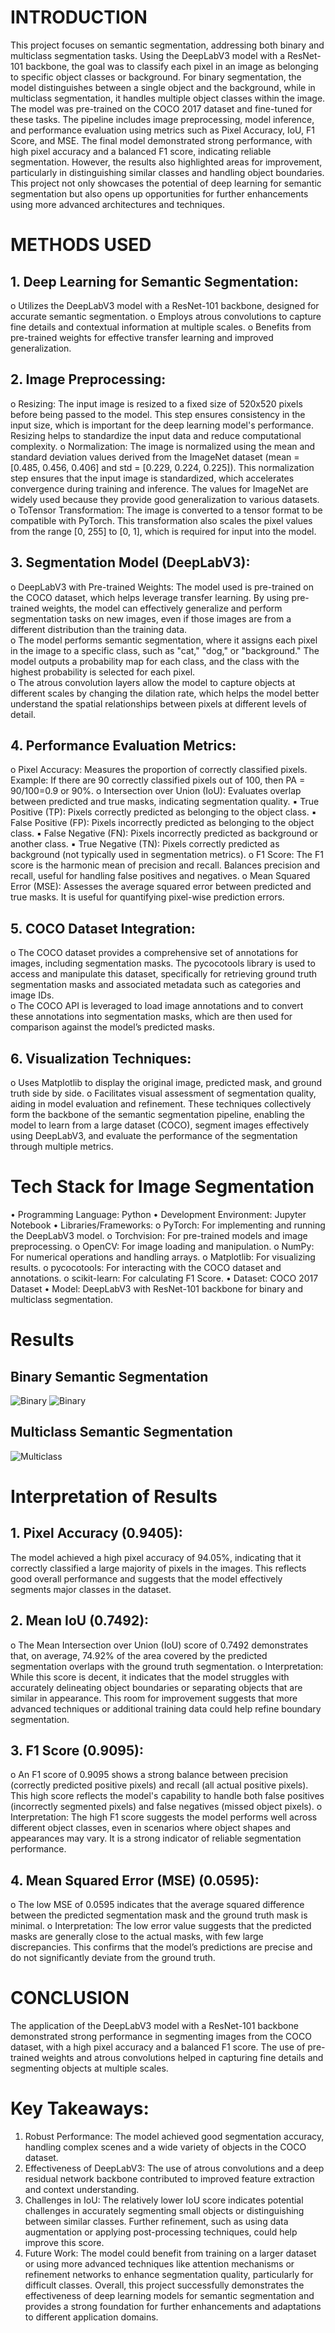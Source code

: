 # INTRODUCTION 
This project focuses on semantic segmentation, addressing both binary and multiclass segmentation tasks. Using the DeepLabV3 model with a ResNet-101 backbone, the goal was to classify each pixel in an image as belonging to specific object classes or background. For binary segmentation, the model distinguishes between a single object and the background, while in multiclass segmentation, it handles multiple object classes within the image. The model was pre-trained on the COCO 2017 dataset and fine-tuned for these tasks. The pipeline includes image preprocessing, model inference, and performance evaluation using metrics such as Pixel Accuracy, IoU, F1 Score, and MSE. The final model demonstrated strong performance, with high pixel accuracy and a balanced F1 score, indicating reliable segmentation. However, the results also highlighted areas for improvement, particularly in distinguishing similar classes and handling object boundaries. This project not only showcases the potential of deep learning for semantic segmentation but also opens up opportunities for further enhancements using more advanced architectures and techniques. 
# METHODS USED 
## 1. Deep Learning for Semantic Segmentation: 
o Utilizes the DeepLabV3 model with a ResNet-101 backbone, designed for accurate 
semantic segmentation. 
o Employs atrous convolutions to capture fine details and contextual information at 
multiple scales. 
o Benefits from pre-trained weights for effective transfer learning and improved 
generalization. 
## 2. Image Preprocessing: 
o Resizing: The input image is resized to a fixed size of 520x520 pixels before being 
passed to the model. This step ensures consistency in the input size, which is important 
for the deep learning model's performance. Resizing helps to standardize the input 
data and reduce computational complexity. 
o Normalization: The image is normalized using the mean and standard deviation values 
derived from the ImageNet dataset (mean = [0.485, 0.456, 0.406] and std = [0.229, 
0.224, 0.225]). This normalization step ensures that the input image is standardized, 
which accelerates convergence during training and inference. The values for ImageNet 
are widely used because they provide good generalization to various datasets. 
o ToTensor Transformation: The image is converted to a tensor format to be compatible 
with PyTorch. This transformation also scales the pixel values from the range [0, 255] 
to [0, 1], which is required for input into the model. 
## 3. Segmentation Model (DeepLabV3): 
o DeepLabV3 with Pre-trained Weights: The model used is pre-trained on the COCO 
dataset, which helps leverage transfer learning. By using pre-trained weights, the model 
can effectively generalize and perform segmentation tasks on new images, even if those 
images are from a different distribution than the training data.  
o The model performs semantic segmentation, where it assigns each pixel in the image 
to a specific class, such as "cat," "dog," or "background." The model outputs a 
probability map for each class, and the class with the highest probability is selected for 
each pixel.  
o The atrous convolution layers allow the model to capture objects at different scales by 
changing the dilation rate, which helps the model better understand the spatial 
relationships between pixels at different levels of detail. 
## 4. Performance Evaluation Metrics: 
o Pixel Accuracy: Measures the proportion of correctly classified pixels. 
Example: If there are 90 correctly classified pixels out of 100, then PA = 90/100=0.9 
or 90%. 
o Intersection over Union (IoU): Evaluates overlap between predicted and true masks, 
indicating segmentation quality. 
▪ True Positive (TP): Pixels correctly predicted as belonging to the object class. 
▪ False Positive (FP): Pixels incorrectly predicted as belonging to the object 
class. 
▪ False Negative (FN): Pixels incorrectly predicted as background or another 
class. 
▪ True Negative (TN): Pixels correctly predicted as background (not typically 
used in segmentation metrics). 
o F1 Score: The F1 score is the harmonic mean of precision and recall. Balances 
precision and recall, useful for handling false positives and negatives. 
o Mean Squared Error (MSE): Assesses the average squared error between predicted 
and true masks. It is useful for quantifying pixel-wise prediction errors. 
## 5. COCO Dataset Integration: 
o The COCO dataset provides a comprehensive set of annotations for images, including 
segmentation masks. The pycocotools library is used to access and manipulate this 
dataset, specifically for retrieving ground truth segmentation masks and associated 
metadata such as categories and image IDs.  
o The COCO API is leveraged to load image annotations and to convert these 
annotations into segmentation masks, which are then used for comparison against the 
model’s predicted masks. 
## 6. Visualization Techniques: 
o Uses Matplotlib to display the original image, predicted mask, and ground truth side 
by side. 
o Facilitates visual assessment of segmentation quality, aiding in model evaluation and 
refinement. 
These techniques collectively form the backbone of the semantic segmentation pipeline, enabling the 
model to learn from a large dataset (COCO), segment images effectively using DeepLabV3, and 
evaluate the performance of the segmentation through multiple metrics.
# Tech Stack for Image Segmentation
• Programming Language: Python 
• Development Environment: Jupyter Notebook 
• Libraries/Frameworks: 
o PyTorch: For implementing and running the DeepLabV3 model. 
o Torchvision: For pre-trained models and image preprocessing. 
o OpenCV: For image loading and manipulation. 
o NumPy: For numerical operations and handling arrays. 
o Matplotlib: For visualizing results. 
o pycocotools: For interacting with the COCO dataset and annotations. 
o scikit-learn: For calculating F1 Score. 
• Dataset: COCO 2017 Dataset 
• Model: DeepLabV3 with ResNet-101 backbone for binary and multiclass segmentation.
# Results
## Binary Semantic Segmentation
![Binary](https://github.com/SakshiBiyani02/Image_segmentation/blob/main/Screenshot%202025-02-21%20120213.png?raw=true)
![Binary](https://github.com/SakshiBiyani02/Image_segmentation/blob/main/Screenshot%202025-02-21%20120127.png?raw=true)
## Multiclass Semantic Segmentation
![Multiclass](https://github.com/SakshiBiyani02/Image_segmentation/blob/main/multiclass.png?raw=true)
# Interpretation of Results 
## 1. Pixel Accuracy (0.9405): 
The model achieved a high pixel accuracy of 94.05%, indicating that it correctly 
classified a large majority of pixels in the images. This reflects good overall 
performance and suggests that the model effectively segments major classes in the 
dataset. 
## 2. Mean IoU (0.7492): 
o The Mean Intersection over Union (IoU) score of 0.7492 demonstrates that, on 
average, 74.92% of the area covered by the predicted segmentation overlaps with the 
ground truth segmentation. 
o Interpretation: While this score is decent, it indicates that the model struggles with 
accurately delineating object boundaries or separating objects that are similar in 
appearance. This room for improvement suggests that more advanced techniques or 
additional training data could help refine boundary segmentation. 
## 3. F1 Score (0.9095): 
o An F1 score of 0.9095 shows a strong balance between precision (correctly 
predicted positive pixels) and recall (all actual positive pixels). This high score 
reflects the model's capability to handle both false positives (incorrectly segmented 
pixels) and false negatives (missed object pixels). 
o Interpretation: The high F1 score suggests the model performs well across different 
object classes, even in scenarios where object shapes and appearances may vary. It is 
a strong indicator of reliable segmentation performance. 
## 4. Mean Squared Error (MSE) (0.0595): 
o The low MSE of 0.0595 indicates that the average squared difference between the 
predicted segmentation mask and the ground truth mask is minimal. 
o Interpretation: The low error value suggests that the predicted masks are generally 
close to the actual masks, with few large discrepancies. This confirms that the 
model’s predictions are precise and do not significantly deviate from the ground truth. 
# CONCLUSION 
The application of the DeepLabV3 model with a ResNet-101 backbone demonstrated strong 
performance in segmenting images from the COCO dataset, with a high pixel accuracy and a balanced 
F1 score. The use of pre-trained weights and atrous convolutions helped in capturing fine details and 
segmenting objects at multiple scales. 
# Key Takeaways: 
1. Robust Performance: The model achieved good segmentation accuracy, handling complex 
scenes and a wide variety of objects in the COCO dataset. 
2. Effectiveness of DeepLabV3: The use of atrous convolutions and a deep residual network 
backbone contributed to improved feature extraction and context understanding. 
3. Challenges in IoU: The relatively lower IoU score indicates potential challenges in 
accurately segmenting small objects or distinguishing between similar classes. Further 
refinement, such as using data augmentation or applying post-processing techniques, could 
help improve this score. 
4. Future Work: The model could benefit from training on a larger dataset or using more 
advanced techniques like attention mechanisms or refinement networks to enhance 
segmentation quality, particularly for difficult classes. 
Overall, this project successfully demonstrates the effectiveness of deep learning models for semantic 
segmentation and provides a strong foundation for further enhancements and adaptations to different 
application domains.

